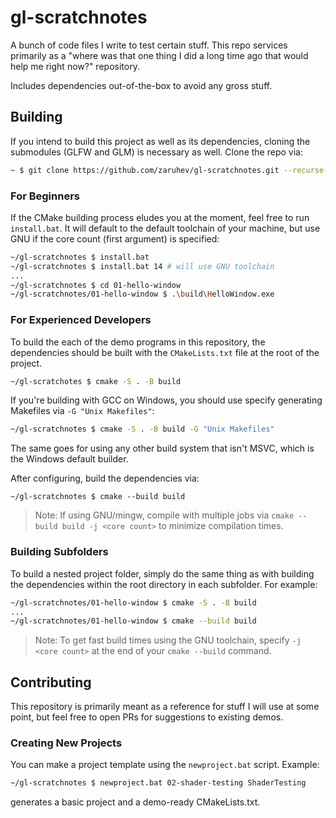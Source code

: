 # gl-scratchnotes
A bunch of code files I write to test certain stuff. This repo services primarily as a "where was that one thing I did a long time ago that would help me right now?" repository.

Includes dependencies out-of-the-box to avoid any gross stuff.

## Building

If you intend to build this project as well as its dependencies, cloning the submodules (GLFW and GLM) is necessary as well. Clone the repo via:
```sh
~ $ git clone https://github.com/zaruhev/gl-scratchnotes.git --recurse-submodules
```

### For Beginners
If the CMake building process eludes you at the moment, feel free to run `install.bat`. It will default to the default toolchain of your machine, but use GNU if the core count (first argument) is specified:
```sh
~/gl-scratchnotes $ install.bat
~/gl-scratchnotes $ install.bat 14 # will use GNU toolchain
...
~/gl-scratchnotes $ cd 01-hello-window
~/gl-scratchnotes/01-hello-window $ .\build\HelloWindow.exe
```

### For Experienced Developers

To build the each of the demo programs in this repository, the dependencies should be built with the `CMakeLists.txt` file at the root of the project.

```sh
~/gl-scratchotes $ cmake -S . -B build
```
If you're building with GCC on Windows, you should use specify generating Makefiles via `-G "Unix Makefiles"`:
```sh
~/gl-scratchnotes $ cmake -S . -B build -G "Unix Makefiles"
```
The same goes for using any other build system that isn't MSVC, which is the Windows default builder.

After configuring, build the dependencies via:
```
~/gl-scratchnotes $ cmake --build build
```
> Note: If using GNU/mingw, compile with multiple jobs via `cmake --build build -j <core count>` to minimize compilation times.

### Building Subfolders
To build a nested project folder, simply do the same thing as with building the dependencies within the root directory in each subfolder. For example:
```sh
~/gl-scratchnotes/01-hello-window $ cmake -S . -B build
...
~/gl-scratchnotes/01-hello-window $ cmake --build build
```

> Note: To get fast build times using the GNU toolchain, specify `-j <core count>` at the end of your `cmake --build` command.

## Contributing
This repository is primarily meant as a reference for stuff I will use at some point, but feel free to open PRs for suggestions to existing demos.

### Creating New Projects
You can make a project template using the `newproject.bat` script.
Example:
```sh
~/gl-scratchnotes $ newproject.bat 02-shader-testing ShaderTesting
```
generates a basic project and a demo-ready CMakeLists.txt.
